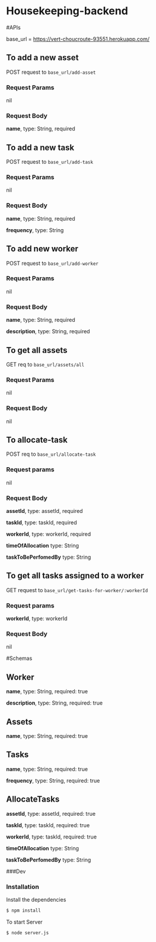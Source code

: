 # Housekeeping-backend


#APIs

base_url = https://vert-choucroute-93551.herokuapp.com/

## To add a new asset
POST request to `base_url/add-asset`

### Request Params
nil

### Request Body

**name**,         type: String, required


## To add a new task
POST request to `base_url/add-task`

### Request Params

nil

### Request Body

**name**,        type: String, required

**frequency**,   type: String


## To add new worker
POST request to `base_url/add-worker`

### Request Params

nil

### Request Body

**name**,           type: String, required

**description**,           type: String, required


## To get all assets
GET req to `base_url/assets/all`

### Request Params

nil

### Request Body

nil


## To allocate-task
POST req to `base_url/allocate-task`

### Request params

nil

### Request Body

**assetId**,        type: assetId, required

**taskId**,        type: taskId, required

**workerId**,        type: workerId, required

**timeOfAllocation** type: String

**taskToBePerfomedBy** type: String


## To get all tasks assigned to a worker
GET request to `base_url/get-tasks-for-worker/:workerId`

### Request params

**workerId**,        type: workerId

### Request Body

nil


#Schemas

## Worker
**name**,          type: String, required: true

**description**,           type: String, required: true


## Assets
**name**,           type: String, required: true


## Tasks
**name**,           type: String, required: true

**frequency**,           type: String, required: true


## AllocateTasks

**assetId**,           type: assetId, required: true

**taskId**,       type: taskId, required: true

**workerId**,       type: taskId, required: true

**timeOfAllocation** type: String

**taskToBePerfomedBy** type: String


###Dev
### Installation

Install the dependencies

```sh
$ npm install
```

To start Server

```sh
$ node server.js
```
